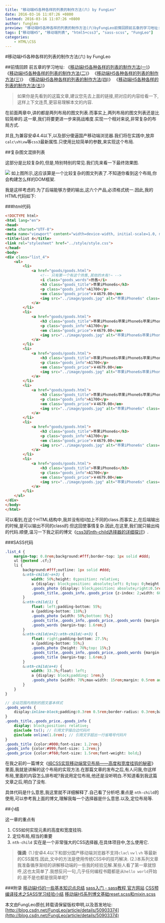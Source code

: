 ```yaml
---
title: "移动端H5各种各样的列表的制作方法(六) by FungLeo"
date: 2016-03-16 11:07:26 +0800
lastmod: 2016-03-16 11:07:26 +0800
author: fungleo
preview: "移动端H5各种各样的列表的制作方法(六)byFungLeo前情回顾前五章的学习地址:《移动端H5各种各样的列表的制作方法(一)》《移动端H5各种各样的列表的制作方法(二)》《移动端H5各种各样的列表的制作方法(三)》《移动端H5各种各样的列表的制作方法(四)》《移动端H5各种各样的列表的制作方法(五)》如果你是先看到的这篇文章,建议您先去上面的链接,把对应的内容给看一下"
tags: ["移动端H5", "移动端列表", "html5+css3", "sass-scss", "FungLeo"]
categories:
    - HTML\CSS
---
```


#移动端H5各种各样的列表的制作方法(六) by FungLeo

##前情回顾
前五章的学习地址:
《[移动端H5各种各样的列表的制作方法(一)](http://blog.csdn.net/fungleo/article/details/50886680)》
《[移动端H5各种各样的列表的制作方法(二)](http://blog.csdn.net/FungLeo/article/details/50887529)》
《[移动端H5各种各样的列表的制作方法(三)](http://blog.csdn.net/FungLeo/article/details/50888014)》
《[移动端H5各种各样的列表的制作方法(四)](http://blog.csdn.net/fungleo/article/details/50894602)》
《[移动端H5各种各样的列表的制作方法(五)](http://blog.csdn.net/fungleo/article/details/50902689)》

>如果你是先看到的这篇文章,建议您先去上面的链接,把对应的内容给看一下,这样上下文连贯,更容易理解本文的内容.

在前面两章中,讲的都是两列布局的图文列表.而事实上,两列布局的图文列表还是比较简单的.这一章,我们将要更进一步来挑战难度.实现一个相对来说,非常复杂的布局方式.

并且,为兼容安卓4.4以下,以及部分傻逼国产移动端浏览器.我们将在实践中,放弃`calc\vh\vw`等`css3`最新属性.只使用比较简单的参数,来实现这个布局.

##复杂图文混排列表

这部分是比较复杂的,但是,特别特别的常见.我们先来看一下最终效果图.

![](https://raw.githubusercontent.com/fengcms/articles/master/image/9d/273d5e119cab6f860959a32c695b34.jpg)
如上图所示,这应该算是一个比较复杂的图文列表了.不知道你看到这个布局,你会构建怎么样的DOM框架.

我是这样考虑的.为了后端能够方便的输出,这六个产品,必须格式统一.因此,我的HTML代码如下:

###html代码
```html
<!DOCTYPE html>
<html lang="en">
<head>
<meta charset="UTF-8">
<meta name="viewport" content="width=device-width, initial-scale=1.0, maximum-scale=1.0, user-scalable=0" />
<title>list 4</title>
<link rel="stylesheet" href="../style/style.css">
</head>
<body>
<div class="list_4">
	<ul>
		<li>
			<a href="goods/goods.html">
				<!-- 只有第一个有这个热售,其他的木有!~ -->
				<i class="goods_words">热售</i>
				<h3 class="goods_title">苹果iPhone6s</h3>
				<p class="goods_info">A1700</p>
				<em class="goods_price">￥4679.00</em>
				<img src="../image/goods.jpg" alt="苹果iPhone6s" class="goods_photo">
			</a>
		</li>
		<li>
			<a href="goods/goods.html">
				<h3 class="goods_title">苹果iPhone6s苹果iPhone6s苹果iPhone6s苹果iPhone6s</h3>
				<p class="goods_info">A1700</p>
				<em class="goods_price">￥4679.00</em>
				<img src="../image/goods.jpg" alt="苹果iPhone6s苹果iPhone6s苹果iPhone6s苹果iPhone6s" class="goods_photo">
			</a>
		</li>
		<li>
			<a href="goods/goods.html">
				<h3 class="goods_title">苹果iPhone6s苹果iPhone6s苹果iPhone6s苹果iPhone6s</h3>
				<p class="goods_info">A1700</p>
				<em class="goods_price">￥4679.00</em>
				<img src="../image/goods.jpg" alt="苹果iPhone6s苹果iPhone6s苹果iPhone6s苹果iPhone6s" class="goods_photo">
			</a>
		</li>
		<li>
			<a href="goods/goods.html">
				<h3 class="goods_title">苹果iPhone6s苹果iPhone6s苹果iPhone6s苹果iPhone6s</h3>
				<p class="goods_info">A1700</p>
				<em class="goods_price">￥4679.00</em>
				<img src="../image/goods.jpg" alt="苹果iPhone6s" class="goods_photo">
			</a>
		</li>
		<li>
			<a href="goods/goods.html">
				<h3 class="goods_title">苹果iPhone6s</h3>
				<p class="goods_info">A1700</p>
				<em class="goods_price">￥4679.00</em>
				<img src="../image/goods.jpg" alt="苹果iPhone6s" class="goods_photo">
			</a>
		</li>
		<li>
			<a href="goods/goods.html">
				<h3 class="goods_title">苹果iPhone6s</h3>
				<p class="goods_info">A1700</p>
				<em class="goods_price">￥4679.00</em>
				<img src="../image/goods.jpg" alt="苹果iPhone6s" class="goods_photo">
			</a>
		</li>
	</ul>
</div>
</body>
</html>
```

可以看到,在这个HTML结构中,我并没有给li加上不同的class.而事实上,在后端输出的时候,是可以输出不同的class的.但这回使事情复杂.因此,在这里,我们就只输出纯的代码.顺便,温习一下我之前的博文《[css3的nth-child选择器的详细探讨](http://blog.csdn.net/fungleo/article/details/50813881)》.

###SASS代码

```sass
.list_4 {
	margin-top: 0.8rem;background:#fff;border-top: 1px solid #ddd;
	ul {@extend .cf;}
	li {
		background:#fff;outline: 1px solid #ddd;
		&:nth-child(-n+3) {
			width: 50%;height: 0;position: relative;
			a {display: block;position: absolute;left: 0;top: 0;height: 0;width: 100%;}
			.goods_photo {display: block;position: absolute;right:0.5rem;}
			.goods_title,.goods_info,.goods_price {z-index: 2;width: 60%;}
		}
		&:nth-child(1) {
			float: left;padding-bottom: 55%;
			a {padding-bottom: 110%;}
			.goods_photo {width: 50%;bottom: 5%;}
			.goods_title,.goods_info,.goods_price,.goods_words {margin-left: 1.6rem;}
			.goods_words {margin-top: 1.6rem;}
		}
		&:nth-child(n+2):nth-child(-n+3) {
			float: right;padding-bottom: 27.5%;
			a {padding-bottom: 55%;}
			.goods_photo {height: 70%;top: 15%;}
			.goods_title,.goods_info,.goods_price,.goods_words {margin-left: 1.2rem;}
			.goods_title {margin-top: 1.6rem;}
		}
		&:nth-child(n+4) {
			width: 33.3%;float: left;
			a {display: block;padding: 1rem;}
			.goods_photo {width: 70%;max-width: 15rem;margin: 0.5rem auto 0;display: block;}
		}
	}
}

// 全站范围内用到的图文基本样式
.goods_words {
	display:inline-block;padding:0.3rem 0.5rem;border-radius: 0.3rem;background:#f60;color:#fff;font-size: 1.2rem;margin-bottom: 0.5rem;
}
.goods_title,.goods_price,.goods_info {
	display: block;position: relative;
	@include ts(); // 引用文字描白边代码片
	@include online(1.8rem); // 引用文字超出一行省略号代码片
}
.goods_title {color:#000;font-size: 1.2rem;}
.goods_info {color:#999;font-size: 1.2rem;}
.goods_price {color:#f60;font-size: 1.5rem;font-weight: bold;}
```

在我之前的一篇博文《[纯CSS实现移动端常见布局——高度和宽度挂钩的秘密](http://blog.csdn.net/fungleo/article/details/50811589)》里面,我就是讲解的这个布局的实现方法.在那篇文章的发布之后,有人问我,你这样布局,里面的内容怎么排布呢?我说用定位布局,他还是没听明白.不知道看到我这篇文章之后,明白了没有.

具体代码是什么意思,我这里就不详细解释了.自己看了分析吧.重点是 `nth-child`的使用,可以参考我上面的博文,理解我每一个选择器是什么意思.以及,定位布局等.

##小结

这一章的重点有

1. CSS如何实现元素的高度和宽度挂钩.
2. 定位布局,相当的重要
3. `nth-child` 实在是一个非常强大的CSS选择器,在具体项目中,怎么使用它.

> **强调**:
> (1.)安卓4.4以下和部分国产移动端浏览器不支持`clac`\ `vw` \ `vh` 等最新的CSS属性.因此,文中的方法是使用传统CSS中的技巧解决.
> (2.)本系列文章我准备循序渐经的讲解移动端的一些我的经验见解.某些人看了第一章就惊呼,这也太简单了.我想反问一句,几乎任何编程书籍都是从`hello world`开始的.是不是也都是很简单呢?

###附录
[移动端H5的一些基本知识点总结](http://blog.csdn.net/fungleo/article/details/50811739)
[sass入门 - sass教程 官方网站](http://www.w3cplus.com/sassguide/)
[CSS预编译技术之SASS学习经验小结](http://blog.csdn.net/fungleo/article/details/50851192)
[移动端H5系列博文基础reset.scss和mixin.scss](http://blog.csdn.net/fungleo/article/details/50877720)

本文由FungLeo原创,转载请保留版权申明,以及首发地址: [http://blog.csdn.net/FungLeo/article/details/50903374](http://blog.csdn.net/FungLeo/article/details/50903374)